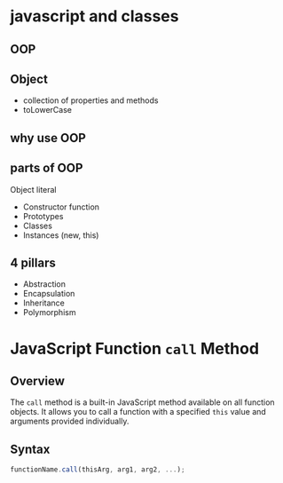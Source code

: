 # javascript and classes

## OOP

## Object
- collection of properties and methods
- toLowerCase

## why use OOP

## parts of OOP
Object literal 

- Constructor function
- Prototypes
- Classes
- Instances (new, this)


## 4 pillars
* Abstraction
* Encapsulation
* Inheritance
* Polymorphism

# JavaScript Function `call` Method

## Overview
The `call` method is a built-in JavaScript method available on all function objects. It allows you to call a function with a specified `this` value and arguments provided individually.

## Syntax
```javascript
functionName.call(thisArg, arg1, arg2, ...);
```


